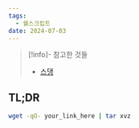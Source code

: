```yaml
---
tags:
  - 쉘스크립트
date: 2024-07-03
---
```

> [!info]- 참고한 것들
> - [스댕](https://unix.stackexchange.com/a/85195)

## TL;DR

```bash
wget -qO- your_link_here | tar xvz
```